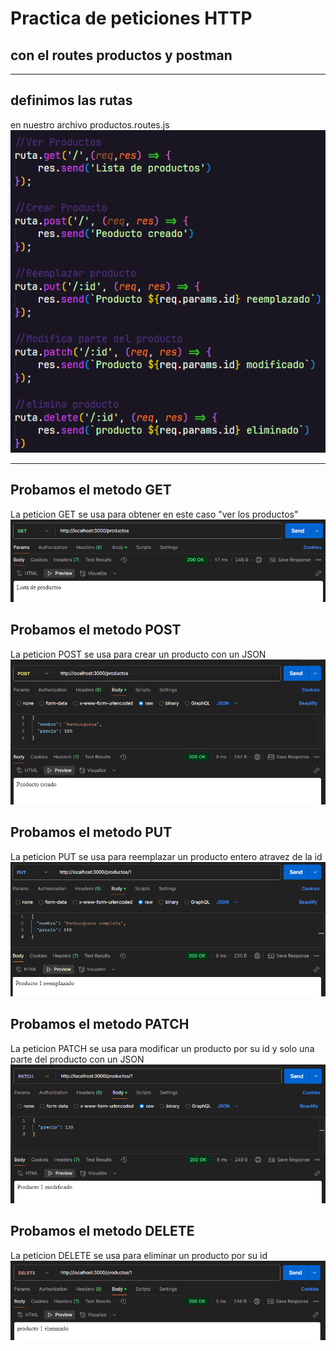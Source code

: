 # Practica de peticiones HTTP 
## con el routes productos y postman

---

## definimos las rutas
en nuestro archivo productos.routes.js
![Rutas](img/ProductosRoutes.png)

---

## Probamos el metodo GET
La peticion GET se usa para obtener en este caso "ver los productos"
![Get](img/GetProductos.png)

## Probamos el metodo POST
La peticion POST se usa para crear un producto con un JSON
![Post](img/Postproductos.png)

## Probamos el metodo PUT
La peticion PUT se usa para reemplazar un producto entero atravez de la id
![Put](img/PutProductos.png)

## Probamos el metodo PATCH
La peticion PATCH se usa para modificar un producto por su id y solo una parte del producto con un JSON
![Patch](img/PatchProductos.png)

## Probamos el metodo DELETE
La peticion DELETE se usa para eliminar un producto por su id 
![Delete](img/DeleteProductos.png)